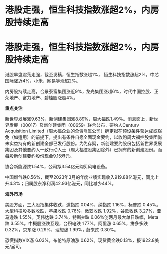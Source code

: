 # 港股走强，恒生科技指数涨超2%，内房股持续走高

# 港股走强，恒生科技指数涨超2%，内房股持续走高

港股早盘震荡走强，截至发稿，恒生指数涨超1%， 恒生科技指数涨超2%，中芯国际涨近4%，小米、网易等涨超2%。

内房股持续走高，合景泰富集团涨近9%，龙光集团涨超6%，时代中国控股、正荣地产、富力地产、碧桂园涨超4%。

**重点关注**

新世界发展涨9.63%，新创建集团涨8.89%，周大福跌1.49%。消息面上，新世界发展（00017）及新创建集团（00659）联合公布，要约人Century
Acquisition
Limited（周大福企业的全资附属公司）确定拟在预设条件获达成或豁免（如适用）的前提下，提出有条件自愿全面现金要约，以收购周大福控股集团尚未实益持有的新创建全部已发行股份。为免存疑，新创建要约股份包括新世界发展集团及其他要约人一致行动人士（周大福控股集团除外）已拥有的新创建股份。而每股新创建要约股份现金9.15港元。

协合新能源跌1.54%，公司拟3.54亿元购买风电设备。

中国燃气跌0.56%，截至2023年3月的年度业绩实现收入919.88亿港元，同比上升4.3%；归属股东净利润42.93亿港元，同比减少44%。

**海外市场**

美股方面，三大股指集体收跌，道指跌 0.04%，纳指跌 1.16%，标普跌 0.45%。大型科技股多数收跌，苹果收跌 0.76%，微软收跌
1.92%，谷歌收跌 3.27%，亚马逊跌 1.55%，英伟达跌 3.74%，特斯拉跌 6.06%创两月最大单日跌幅，Meta跌
3.55%。中概股涨跌互现，台积电跌 1.77%，阿里涨 0.65%，拼多多跌 0.32%，京东涨 0.29%，理想涨 1.99%，蔚来跌 0.30%。

恐慌指数VIX涨 6.03%，布伦特原油涨 0.62%。现货黄金跌0.13%，报1922.8美元/盎司。


